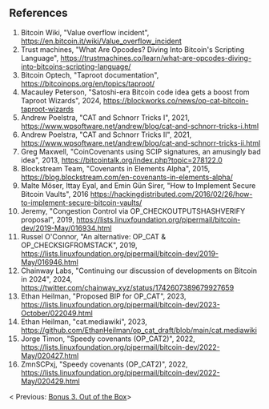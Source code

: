 ## References

1.  Bitcoin Wiki, "Value overflow incident", https://en.bitcoin.it/wiki/Value_overflow_incident
2.  Trust machines, "What Are Opcodes? Diving Into Bitcoin's Scripting Language", https://trustmachines.co/learn/what-are-opcodes-diving-into-bitcoins-scripting-language/
3.  Bitcoin Optech, "Taproot documentation", https://bitcoinops.org/en/topics/taproot/
4.  Macauley Peterson, "Satoshi-era Bitcoin code idea gets a boost from Taproot Wizards", 2024, https://blockworks.co/news/op-cat-bitcoin-taproot-wizards
5.  Andrew Poelstra, "CAT and Schnorr Tricks I", 2021, https://www.wpsoftware.net/andrew/blog/cat-and-schnorr-tricks-i.html
6.  Andrew Poelstra, "CAT and Schnorr Tricks II", 2021, https://www.wpsoftware.net/andrew/blog/cat-and-schnorr-tricks-ii.html
7.  Greg Maxwell, "CoinCovenants using SCIP signatures, an amusingly bad idea", 2013, https://bitcointalk.org/index.php?topic=278122.0
8.  Blockstream Team, "Covenants in Elements Alpha", 2015, https://blog.blockstream.com/en-covenants-in-elements-alpha/
9.  Malte Möser, Ittay Eyal, and Emin Gün Sirer, "How to Implement Secure Bitcoin Vaults", 2016 https://hackingdistributed.com/2016/02/26/how-to-implement-secure-bitcoin-vaults/
10.  Jeremy, "Congestion Control via OP_CHECKOUTPUTSHASHVERIFY proposal", 2019, https://lists.linuxfoundation.org/pipermail/bitcoin-dev/2019-May/016934.html
11.  Russel O'Connor, "An alternative: OP_CAT & OP_CHECKSIGFROMSTACK", 2019, https://lists.linuxfoundation.org/pipermail/bitcoin-dev/2019-May/016946.html
12.  Chainway Labs, "Continuing our discussion of developments on Bitcoin in 2024", 2024, https://twitter.com/chainway_xyz/status/1742607389679927659
13.  Ethan Heilman, "Proposed BIP for OP_CAT", 2023, https://lists.linuxfoundation.org/pipermail/bitcoin-dev/2023-October/022049.html
14.  Ethan Heilman, "cat.mediawiki", 2023, https://github.com/EthanHeilman/op_cat_draft/blob/main/cat.mediawiki
15.  Jorge Timon, "Speedy covenants (OP_CAT2)", 2022, https://lists.linuxfoundation.org/pipermail/bitcoin-dev/2022-May/020427.html
16.  ZmnSCPxj, "Speedy covenants (OP_CAT2)", 2022, https://lists.linuxfoundation.org/pipermail/bitcoin-dev/2022-May/020429.html

< Previous: [Bonus 3. Out of the Box](https://github.com/kukuruza7/AliveCats/blob/main/13.%20Bonus%203.%20Out%20of%20the%20Box.md)>


